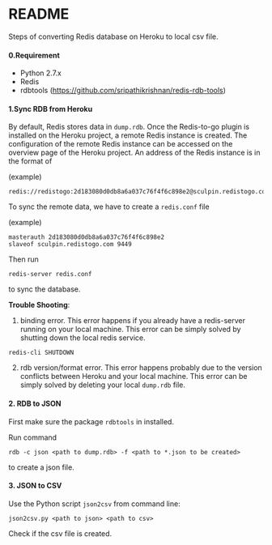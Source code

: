 # README

Steps of converting Redis database on Heroku to local csv file.

#### 0.Requirement

* Python 2.7.x
* Redis
* rdbtools (https://github.com/sripathikrishnan/redis-rdb-tools)


#### 1.Sync RDB from Heroku

By default, Redis stores data in `dump.rdb`. Once the Redis-to-go plugin is installed on the Heroku project, a remote Redis instance is created. The configuration of the remote Redis instance can be accessed on the overview page of the Heroku project. An address of the Redis instance is in the format of 

(example)
```
redis://redistogo:2d183080d0db8a6a037c76f4f6c898e2@sculpin.redistogo.com:9449/
```
To sync the remote data, we have to create a `redis.conf` file

(example)
```
masterauth 2d183080d0db8a6a037c76f4f6c898e2
slaveof sculpin.redistogo.com 9449
```
Then run
```
redis-server redis.conf
```
to sync the database.

__Trouble Shooting__:
1. binding error. This error happens if you already have a redis-server running on your local machine. This error can be simply solved by shutting down the local redis service.
```
redis-cli SHUTDOWN
```
2. rdb version/format error. This error happens probably due to the version conflicts between Heroku and your local machine. This error can be simply solved by deleting your local `dump.rdb` file.

#### 2. RDB to JSON
First make sure the package `rdbtools` in installed.

Run command
```
rdb -c json <path to dump.rdb> -f <path to *.json to be created>
```
to create a json file.

#### 3. JSON to CSV
Use the Python script `json2csv` from command line:
```
json2csv.py <path to json> <path to csv>
```
Check if the csv file is created.





